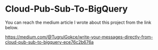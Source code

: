 # Cloud-Pub-Sub-To-BigQuery

You can reach the medium article I wrote about this project from the link below.

https://medium.com/@TugrulGokce/write-your-messages-directly-from-cloud-pub-sub-to-bigquery-ece76c2b676a
